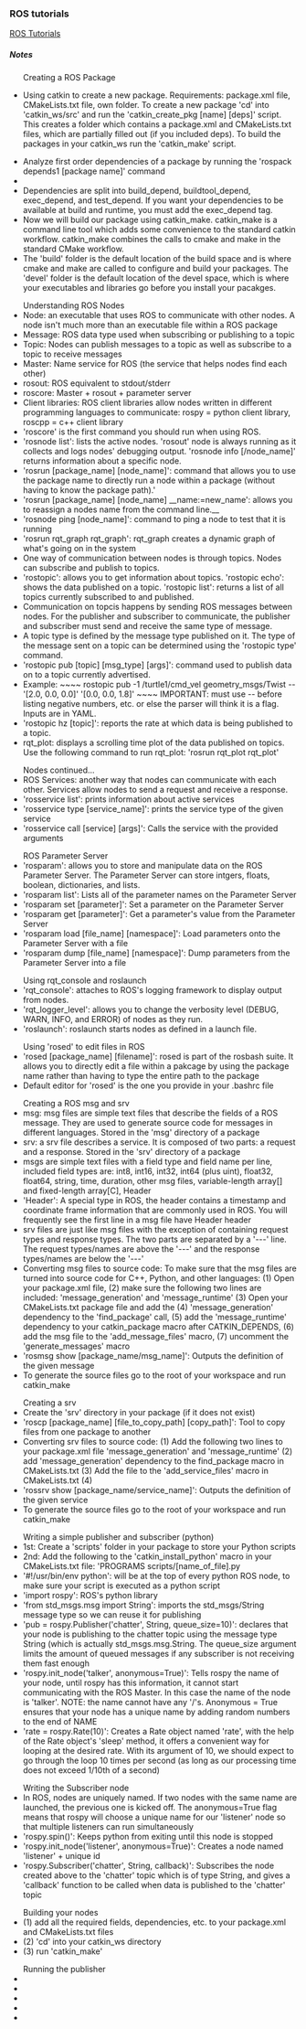 <h3>ROS tutorials</h3>

<a href="http://wiki.ros.org/">ROS Tutorials</a>

<h5> Notes </h5>

<ul> Creating a ROS Package
  <li>
    <p> Using catkin to create a new package. Requirements: package.xml file, CMakeLists.txt file, own folder. To create a new package 'cd' into 'catkin_ws/src' and run the 'catkin_create_pkg [name] [deps]' script. This creates a folder which contains a package.xml and CMakeLists.txt files, which are partially filled out (if you included deps). To build the packages in your catkin_ws run the 'catkin_make' script.
  </li>
  <li>Analyze first order dependencies of a package by running the 'rospack depends1 [package name]' command<li>
  <li>Dependencies are split into build_depend, buildtool_depend, exec_depend, and test_depend. If you want your dependencies to be available at build and runtime, you must add the exec_depend tag.</li>
  <li>Now we will build our package using catkin_make. catkin_make is a command line tool which adds some convenience to the standard catkin workflow. catkin_make combines the calls to cmake and make in the standard CMake workflow.</li>
  <li>The 'build' folder is the default location of the build space and is where cmake and make are called to configure and build your packages. The 'devel' folder is the default location of the devel space, which is where your executables and libraries go before you install your pacakges.</li>
</ul>

<ul> Understanding ROS Nodes
  <li>Node: an executable that uses ROS to communicate with other nodes. A node isn't much more than an executable file within a ROS package</li>
  <li>Message: ROS data type used when subscribing or publishing to a topic</li>
  <li>Topic: Nodes can publish messages to a topic as well as subscribe to a topic to receive messages</li>
  <li>Master: Name service for ROS (the service that helps nodes find each other)</li>
  <li>rosout: ROS equivalent to stdout/stderr</li>
  <li>roscore: Master + rosout + parameter server</li>
  <li>Client libraries: ROS client libraries allow nodes written in different programming languages to communicate: rospy = python client library, roscpp = c++ client library</li>
  <li>'roscore' is the first command you should run when using ROS.</li>
  <li>'rosnode list': lists the active nodes. 'rosout' node is always running as it collects and logs nodes' debugging output. 'rosnode info [/node_name]' returns information about a specific node.</li>
  <li>'rosrun [package_name] [node_name]': command that allows you to use the package name to directly run a node within a package (without having to know the package path).'</li>
  <li>'rosrun [package_name] [node_name] __name:=new_name': allows you to reassign a nodes name from the command line.__</li>
  <li>'rosnode ping [node_name]': command to ping a node to test that it is running</li>
  <li>'rosrun rqt_graph rqt_graph': rqt_graph creates a dynamic graph of what's going on in the system</li>
  <li>One way of communication between nodes is through topics. Nodes can subscribe and publish to topics.</li>
  <li>'rostopic': allows you to get information about topics. 'rostopic echo': shows the data published on a topic. 'rostopic list': returns a list of all topics currently subscribed to and published.</li>
  <li>Communication on topcis happens by sending ROS messages between nodes. For the publisher and subscriber to communicate, the publisher and subscriber must send and receive the same type of message.</li>
  <li>A topic type is defined by the message type published on it. The type of the message sent on a topic can be determined using the 'rostopic type' command.</li>
  <li>'rostopic pub [topic] [msg_type] [args]': command used to publish data on to a topic currently advertised.</li>
  <li>Example: ~~~~ rostopic pub -1 /turtle1/cmd_vel geometry_msgs/Twist -- '[2.0, 0.0, 0.0]' '[0.0, 0.0, 1.8]' ~~~~ IMPORTANT: must use -- before listing negative numbers, etc. or else the parser will think it is a flag. Inputs are in YAML.</li>
  <li>'rostopic hz [topic]': reports the rate at which data is being published to a topic.</li>
  <li>rqt_plot: displays a scrolling time plot of the data published on topics. Use the following command to run rqt_plot: 'rosrun rqt_plot rqt_plot'</li>
</ul>

<ul> Nodes continued...
  <li>ROS Services: another way that nodes can communicate with each other. Services allow nodes to send a request and receive a response.</li>
  <li>'rosservice list': prints information about active services</li>
  <li>'rosservice type [service_name]': prints the service type of the given service</li>
  <li>'rosservice call [service] [args]': Calls the service with the provided arguments</li>
</ul>

<ul> ROS Parameter Server
  <li>'rosparam': allows you to store and manipulate data on the ROS Parameter Server. The Parameter Server can store intgers, floats, boolean, dictionaries, and lists.</li>
  <li>'rosparam list': Lists all of the parameter names on the Parameter Server</li>
  <li>'rosparam set [parameter]': Set a parameter on the Parameter Server</li>
  <li>'rosparam get [parameter]': Get a parameter's value from the Parameter Server</li>
  <li>'rosparam load [file_name] [namespace]': Load parameters onto the Parameter Server with a file</li>
  <li>'rosparam dump [file_name] [namespace]': Dump parameters from the Parameter Server into a file</li>
</ul>

<ul> Using rqt_console and roslaunch
  <li>'rqt_console': attaches to ROS's logging framework to display output from nodes.</li>
  <li>'rqt_logger_level': allows you to change the verbosity level (DEBUG, WARN, INFO, and ERROR) of nodes as they run.</li>
  <li>'roslaunch': roslaunch starts nodes as defined in a launch file.</li>
</ul>

<ul> Using 'rosed' to edit files in ROS
  <li>'rosed [package_name] [filename]': rosed is part of the rosbash suite. It allows you to directly edit a file within a pakcage by using the package name rather than having to type the entire path to the package</li>
  <li>Default editor for 'rosed' is the one you provide in your .bashrc file</li>
</ul>

<ul> Creating a ROS msg and srv
  <li>msg: msg files are simple text files that describe the fields of a ROS message. They are used to generate source code for messages in different languages. Stored in the 'msg' directory of a package</li>
  <li>srv: a srv file describes a service. It is composed of two parts: a request and a response. Stored in the 'srv' directory of a package</li>
  <li>msgs are simple text files with a field type and field name per line, included field types are: int8, int16, int32, int64 (plus uint), float32, float64, string, time, duration, other msg files, variable-length array[] and fixed-length array[C], Header</li>
  <li>'Header': A special type in ROS, the header contains a timestamp and coordinate frame information that are commonly used in ROS. You will frequently see the first line in a msg file have Header header</li>
  <li>srv files are just like msg files with the exception of containing request types and response types. The two parts are separated by a '---' line. The request types/names are above the '---' and the response types/names are below the '---'</li>
  <li>Converting msg files to source code: To make sure that the msg files are turned into source code for C++, Python, and other languages: (1) Open your package.xml file, (2) make sure the following two lines are included: '<build_depend>message_generation</build_depend>' and '<exec_depend>message_runtime</exec_depend>' (3) Open your CMakeLists.txt package file and add the (4) 'message_generation' dependency to the 'find_package' call, (5) add the 'message_runtime' dependency to your catkin_package macro after CATKIN_DEPENDS, (6) add the msg file to the 'add_message_files' macro, (7) uncomment the 'generate_messages' macro</li>
  <li>'rosmsg show [package_name/msg_name]': Outputs the definition of the given message</li>
  <li>To generate the source files go to the root of your workspace and run catkin_make</li>
</ul>

<ul> Creating a srv
  <li>Create the 'srv' directory in your package (if it does not exist)</li>
  <li>'roscp [package_name] [file_to_copy_path] [copy_path]': Tool to copy files from one package to another</li>
  <li>Converting srv files to source code: (1) Add the following two lines to your package.xml file '<build_depend>message_generation</build_depend>' and '<exec_depend>message_runtime</exec_depend>' (2) add 'message_generation' dependency to the find_package macro in CMakeLists.txt (3) Add the file to the 'add_service_files' macro in CMakeLists.txt (4)</li>
  <li>'rossrv show [package_name/service_name]': Outputs the definition of the given service</li>
  <li>To generate the source files go to the root of your workspace and run catkin_make</li>
</ul>

<ul> Writing a simple publisher and subscriber (python)
  <li>1st: Create a 'scripts' folder in your package to store your Python scripts</li>
  <li>2nd: Add the following to the 'catkin_install_python' macro in your CMakeLists.txt file: 'PROGRAMS scripts/[name_of_file].py</li>
  <li>'#!/usr/bin/env python': will be at the top of every python ROS node, to make sure your script is executed as a python script</li>
  <li>'import rospy': ROS's python library</li>
  <li>'from std_msgs.msg import String': imports the std_msgs/String message type so we can reuse it for publishing</li>
  <li>'pub = rospy.Publisher('chatter', String, queue_size=10)': declares that your node is publishing to the chatter topic using the message type String (which is actually std_msgs.msg.String. The queue_size argument limits the amount of queued messages if any subscriber is not receiving them fast enough</li>
  <li>'rospy.init_node('talker', anonymous=True)': Tells rospy the name of your node, until rospy has this information, it cannot start communicating with the ROS Master. In this case the name of the node is 'talker'. NOTE: the name cannot have any '/'s. Anonymous = True ensures that your node has a unique name by adding random numbers to the end of NAME</li>
  <li>'rate = rospy.Rate(10)': Creates a Rate object named 'rate', with the help of the Rate object's 'sleep' method, it offers a convenient way for looping at the desired rate. With its argument of 10, we should expect to go through the loop 10 times per second (as long as our processing time does not exceed 1/10th of a second)</li>
</ul>

<ul> Writing the Subscriber node
  <li>In ROS, nodes are uniquely named. If two nodes with the same name are launched, the previous one is kicked off. The anonymous=True flag means that rospy will choose a unique name for our 'listener' node so that multiple listeners can run simultaneously</li>
  <li>'rospy.spin()': Keeps python from exiting until this node is stopped</li>
  <li>'rospy.init_node('listener', anonymous=True)': Creates a node named 'listener' + unique id</li>
  <li>'rospy.Subscriber('chatter', String, callback)': Subscribes the node created above to the 'chatter' topic which is of type String, and gives a 'callback' function to be called when data is published to the 'chatter' topic</li>
</ul>

<ul> Building your nodes
  <li>(1) add all the required fields, dependencies, etc. to your package.xml and CMakeLists.txt files</li>
  <li>(2) 'cd' into your catkin_ws directory</li>
  <li>(3) run 'catkin_make'</li>
</ul>

<ul> Running the publisher
  <li></li>
  <li></li>
  <li></li>
  <li></li>
  <li></li>
</ul>
